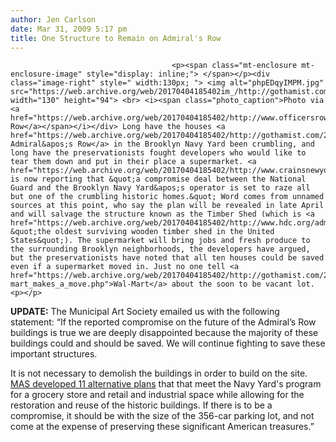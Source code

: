 ```yaml
---
author: Jen Carlson
date: Mar 31, 2009 5:17 pm
title: One Structure to Remain on Admiral's Row
---
```


	
										<p><span class="mt-enclosure mt-enclosure-image" style="display: inline;"> </span></p><div class="image-right" style=" width:130px; "> <img alt="phpEDqyIMPM.jpg" src="https://web.archive.org/web/20170404185402im_/http://gothamist.com/attachments/arts_jen/phpEDqyIMPM.jpg" width="130" height="94"> <br> <i><span class="photo_caption">Photo via <a href="https://web.archive.org/web/20170404185402/http://www.officersrow.org/">Officer&apos;s Row</a></span></i></div> Long have the houses <a href="https://web.archive.org/web/20170404185402/http://gothamist.com/2009/02/02/inside_admirals_row.php">on Admiral&apos;s Row</a> in the Brooklyn Navy Yard been crumbling, and long have the preservationists fought developers who would like to tear them down and put in their place a supermarket. <a href="https://web.archive.org/web/20170404185402/http://www.crainsnewyork.com/article/20090331/FREE/903319987">Crain&apos;s</a> is now reporting that &quot;a compromise deal between the National Guard and the Brooklyn Navy Yard&apos;s operator is set to raze all but one of the crumbling historic homes.&quot; Word comes from unnamed sources at this point, who say the plan will be revealed in late April and will salvage the structure known as the Timber Shed (which is <a href="https://web.archive.org/web/20170404185402/http://www.hdc.org/admiralsrow.htm">allegedly</a> &quot;the oldest surviving wooden timber shed in the United States&quot;). The supermarket will bring jobs and fresh produce to the surrounding Brooklyn neighborhoods, the developers have argued, but the preservationists have noted that all ten houses could be saved even if a supermarket moved in. Just no one tell <a href="https://web.archive.org/web/20170404185402/http://gothamist.com/2009/03/05/wal-mart_makes_a_move.php">Wal-Mart</a> about the soon to be vacant lot.<p></p>

<p><strong>UPDATE:</strong> The Municipal Art Society emailed us with the following statement: &#x201C;If the reported compromise on the future of the Admiral&#x2019;s Row buildings is true we are deeply disappointed because the majority of these buildings could and should be saved.  We will continue fighting to save these important structures. </p>

<p>It is not necessary to demolish the buildings in order to build on the site. <a href="https://web.archive.org/web/20170404185402/http://mas.org/mas-offers-six-alternative-plans-for-admirals-row-buildings/">MAS developed 11 alternative plans</a> that that meet the Navy Yard&apos;s program for a grocery store and retail and industrial space while allowing for the restoration and reuse of the historic buildings. If there is to be a compromise, it should be with the size of the 356-car parking lot, and not come at the expense of preserving these significant American treasures.&#x201D; </p>					
										
									
				